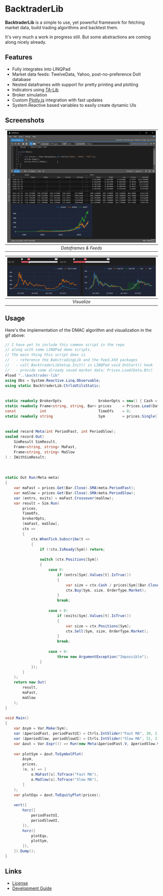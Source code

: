 # BacktraderLib

**BacktraderLib** is a simple to use, yet powerful framework for fetching market data, build trading algorithms and backtest them.

It's very much a work in progress still. But some abstractions are coming along nicely already.

## Features

- Fully integrates into LINQPad
- Market data feeds: TwelveData, Yahoo, post-no-preference Dolt database
- Nested dataframes with support for pretty printing and plotting
- Indicators using [TA-Lib](https://github.com/hmG3/TA-Lib.NETCore)
- Broker simulation
- Custom [Plotly.js](https://plotly.net/) integration with fast updates
- System.Reactive based variables to easily create dynamic UIs


## Screenshots

| ![dataframes](.assets/dataframes.gif)
|:--:| 
| *Dataframes & Feeds* |

| ![dmac](.assets/dmac.gif)
|:--:| 
| *Visualize* |


## Usage

Here's the implementation of the DMAC algorithm and visualization in the gif above:

```c#
// I have yet to include this common script in the repo
// along with some LINQPad demo scripts.
// The main thing this script does is
//   - reference the BakctradingLib and the Feed.XXX packages
//   - call BacktraderLibSetup.Init() in LINQPad void OnStart() hook
//   - provide some already saved market data: Prices.Load(Data.Btc)
#load "..\backtrader-lib"
using Obs = System.Reactive.Linq.Observable;
using static BacktraderLib.CtrlsUtilsStatic;


static readonly BrokerOpts                 brokerOpts = new() { Cash = 10000 };
static readonly Frame<string, string, Bar> prices     = Prices.Load(Data.Btc);
const           int                        TimeOfs    = 0;
static readonly string                     Sym        = prices.Single().Name;


sealed record Meta(int PeriodFast, int PeriodSlow);
sealed record Out(
    SimResult SimResult,
    Frame<string, string> MaFast,
    Frame<string, string> MaSlow
) : IWithSimResult;



static Out Run(Meta meta)
{
    var maFast = prices.Get(Bar.Close).SMA(meta.PeriodFast);
    var maSlow = prices.Get(Bar.Close).SMA(meta.PeriodSlow);
    var (entrs, exits) = maFast.Crossover(maSlow);
    var result = Sim.Run(
        prices,
        TimeOfs,
        brokerOpts,
        [maFast, maSlow],
        ctx =>
        {
            ctx.WhenTick.Subscribe(t =>
            {
                if (!ctx.IsReady[Sym]) return;
                
                switch (ctx.Positions[Sym])
                {
                    case 0:
                        if (entrs[Sym].Values[t].IsTrue())
                        {
                            var size = ctx.Cash / prices[Sym][Bar.Close].Values[t];
                            ctx.Buy(Sym, size, OrderType.Market);
                        }
                        break;

                    case > 0:
                        if (exits[Sym].Values[t].IsTrue())
                        {
                            var size = ctx.Positions[Sym];
                            ctx.Sell(Sym, size, OrderType.Market);
                        }
                        break;

                    case < 0:
                        throw new ArgumentException("Impossible");
                }
            });
        }
    );
    return new Out(
        result,
        maFast,
        maSlow
    );
}

void Main()
{
    var Δsym = Var.Make(Sym);
    var (ΔperiodFast, periodFastUI) = Ctrls.IntSlider("Fast MA", 30, 2, 101);
    var (ΔperiodSlow, periodSlowUI) = Ctrls.IntSlider("Slow MA", 31, 2, 101);
    var Δout = Var.Expr(() => Run(new Meta(ΔperiodFast.V, ΔperiodSlow.V)));

    var plotSym = Δout.ToSymbolPlot(
        Δsym,
        prices,
        (o, s) => [
            o.MaFast[s].ToTrace("Fast MA"),
            o.MaSlow[s].ToTrace("Slow MA"),
        ]
    );
    var plotEqu = Δout.ToEquityPlot(prices);
    
    vert([
        horz([
            periodFastUI,
            periodSlowUI,
        ]),
        horz([
            plotEqu,
            plotSym,
        ]),
    ]).Dump();
}
```


## Links
- [License](./License.txt)
- [Development Guide](./DevelopmentGuide.md)
